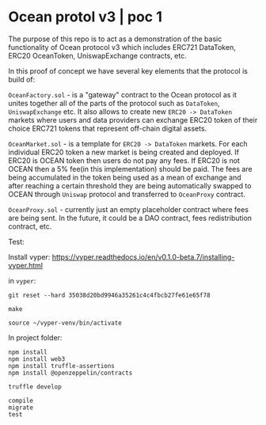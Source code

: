 # Ocean protol v3 | poc 1

The purpose of this repo is to act as a demonstration of the basic functionality of Ocean protocol v3 which includes ERC721 DataToken, ERC20 OceanToken, UniswapExchange contracts, etc.

In this proof of concept we have several key elements that the protocol is build of:

`OceanFactory.sol` - is a "gateway" contract to the Ocean protocol as it unites together all of the parts of the protocol such as `DataToken`, `UniswapExchange` etc. It also allows to create new `ERC20 -> DataToken` markets where users and data providers can exchange ERC20 token of their choice ERC721 tokens that represent off-chain digital assets.

`OceanMarket.sol` - is a template for `ERC20 -> DataToken` markets. For each individual ERC20 token a new market is being created and deployed. If ERC20 is OCEAN token then users do not pay any fees. If ERC20 is not OCEAN then a 5% fee(in this implementation) should be paid. The fees are being accumulated in the token being used as a mean of exchange and after reaching a certain threshold they are being automatically swapped to OCEAN through `Uniswap` protocol and transferred to `OceanProxy` contract.

`OceanProxy.sol` - currently just an empty placeholder contract where fees are being sent. In the future, it could be a DAO contract, fees redistribution contract, etc. 


Test:

Install vyper: https://vyper.readthedocs.io/en/v0.1.0-beta.7/installing-vyper.html

in `vyper`:

```
git reset --hard 35038d20bd9946a35261c4c4fbcb27fe61e65f78

make
```

```
source ~/vyper-venv/bin/activate
```

In project folder:

```
npm install
npm install web3
npm install truffle-assertions
npm install @openzeppelin/contracts
```

```
truffle develop
```

```
compile
migrate
test
```